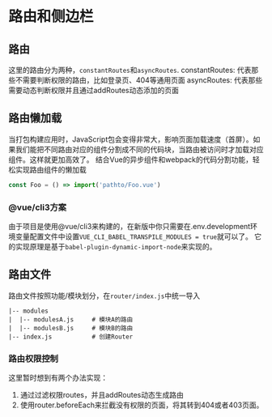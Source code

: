 # 路由和侧边栏

## 路由
这里的路由分为两种，`constantRoutes`和`asyncRoutes`.
constantRoutes: 代表那些不需要判断权限的路由，比如登录页、404等通用页面
asyncRoutes: 代表那些需要动态判断权限并且通过addRoutes动态添加的页面

## 路由懒加载
当打包构建应用时，JavaScript包会变得非常大，影响页面加载速度（首屏）。如果我们能把不同路由对应的组件分割成不同的代码块，当路由被访问时才加载对应组件。这样就更加高效了。
结合Vue的异步组件和webpack的代码分割功能，轻松实现路由组件的懒加载
```js
const Foo = () => import('pathto/Foo.vue')
```

### @vue/cli3方案
由于项目是使用@vue/cli3来构建的，在新版中你只需要在.env.development环境变量配置文件中设置`VUE_CLI_BABEL_TRANSPILE_MODULES = true`就可以了。
它的实现原理是基于`babel-plugin-dynamic-import-node`来实现的。

## 路由文件
路由文件按照功能/模块划分，在`router/index.js`中统一导入
```
|-- modules
|  |-- modulesA.js     # 模块A的路由
|  |-- modulesB.js     # 模块B的路由
|-- index.js           # 创建Router
```
### 路由权限控制
这里暂时想到有两个办法实现：
1. 通过过滤权限routes，并且addRoutes动态生成路由
2. 使用router.beforeEach来拦截没有权限的页面，将其转到404或者403页面。
